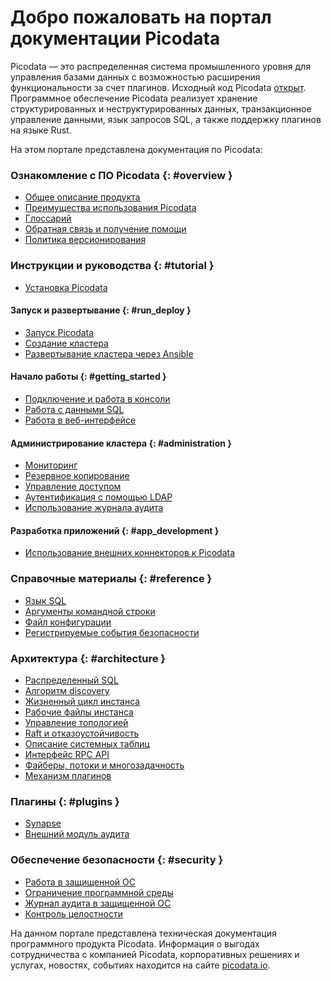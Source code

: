 # Добро пожаловать на портал документации Picodata

Picodata — это распределенная система промышленного уровня для
управления базами данных с возможностью расширения функциональности за
счет плагинов. Исходный код Picodata
[открыт](https://git.picodata.io/picodata/picodata).
Программное обеспечение Picodata реализует хранение структурированных и
неструктурированных данных, транзакционное управление данными, язык
запросов SQL, а также поддержку плагинов на языке Rust.

На этом портале представлена документация по Picodata:

### Ознакомление с ПО Picodata {: #overview }

* [Общее описание продукта](overview/description.md)
* [Преимущества использования Picodata](overview/benefits.md)
* [Глоссарий](overview/glossary.md)
* [Обратная связь и получение помощи](overview/feedback.md)
* [Политика версионирования](overview/versioning.md)

### Инструкции и руководства {: #tutorial }

* [Установка Picodata](tutorial/install.md)

#### Запуск и развертывание {: #run_deploy }

* [Запуск Picodata](tutorial/run.md)
* [Создание кластера](tutorial/deploy.md)
* [Развертывание кластера через Ansible](tutorial/deploy_ansible.md)

#### Начало работы {: #getting_started }

* [Подключение и работа в консоли](tutorial/connecting.md)
* [Работа с данными SQL](tutorial/sql_examples.md)
* [Работа в веб-интерфейсе](tutorial/webui.md)

#### Администрирование кластера {: #administration }

* [Мониторинг](tutorial/monitoring.md)
* [Резервное копирование](tutorial/backup.md)
* [Управление доступом](tutorial/access_control.md)
* [Аутентификация с помощью LDAP](tutorial/ldap.md)
* [Использование журнала аудита](tutorial/audit_log.md)

#### Разработка приложений {: #app_development }

* [Использование внешних коннекторов к Picodata](connectors_index.md)

### Справочные материалы {: #reference }

* [Язык SQL](sql_index.md)
* [Аргументы командной строки](reference/cli.md)
* [Файл конфигурации](reference/config.md)
* [Регистрируемые события безопасности](reference/audit_events.md)

### Архитектура {: #architecture }

* [Распределенный SQL](architecture/distributed_sql.md)
* [Алгоритм discovery](architecture/discovery.md)
* [Жизненный цикл инстанса](architecture/instance_lifecycle.md)
* [Рабочие файлы инстанса](architecture/instance_runtime_files.md)
* [Управление топологией](architecture/topology_management.md)
* [Raft и отказоустойчивость](architecture/raft_failover.md)
* [Описание системных таблиц](architecture/system_tables.md)
* [Интерфейс RPC API](architecture/rpc_api.md)
* [Файберы, потоки и многозадачность](architecture/fibers.md)
* [Механизм плагинов](architecture/plugins.md)

### Плагины {: #plugins }

* [Synapse](plugins/synapse.md)
* [Внешний модуль аудита](plugins/gostech_audit_log.md)

### Обеспечение безопасности {: #security }

* [Работа в защищенной ОС](security/os.md)
* [Ограничение программной среды](security/runtime.md)
* [Журнал аудита в защищенной ОС](security/audit_log.md)
* [Контроль целостности](security/integrity.md)


<!-- План на развитие структуры документации:
### Ознакомление с ПО Picodata
* [Основные концепции](concepts)

### Инструкции и руководства
* Кластер в контейнерной среде
* Кластер с использованием Ansible
* Подключение и работа в веб-интерфейсе
* Управление пользователями и привилегиями
* Разработка плагинов
* Аварийное восстановление
* Резервное копирование
* Обновление Picodata

### Справочные материалы
* Справочник настроек

### Администрирование {: #admin }
* Использование журнала безопасности
* Перечень событий безопасности

### Архитектура
* Схема данных: таблицы, индексы
* Отказоустойчивость и репликация
* Масштабирование
* Алгоритм Raft
* Bootstrap
* Идентификация и аутентификация
* Управление доступом (авторизация) -->

На данном портале представлена техническая документация программного
продукта Picodata. Информация о выгодах сотрудничества с компанией
Picodata, корпоративных решениях и услугах, новостях, событиях находится
на сайте [picodata.io](https://picodata.io).

<a style="display: none" href="https://hits.seeyoufarm.com"><img src="https://hits.seeyoufarm.com/api/count/incr/badge.svg?url=https%3A%2F%2Fdocs.picodata.io%2Fpicodata%2F&count_bg=%2379C83D&title_bg=%23555555&icon=&icon_color=%23E7E7E7&title=hits&edge_flat=false"/></a>
